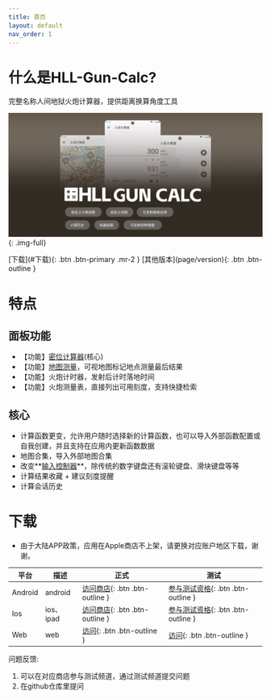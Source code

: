 ```yaml
---
title: 首页
layout: default
nav_order: 1
---
```


# 什么是HLL-Gun-Calc?

完整名称人间地狱火炮计算器，提供距离换算角度工具

![](assets/images/banner.png)
{: .img-full}

<span class="fs-5">
[下载](#下载){: .btn .btn-primary .mr-2 }
[其他版本](page/version){: .btn .btn-outline }
</span>

# 特点

## 面板功能

- 【功能】[密位计算器](/page/calc/index)(核心)
- 【功能】[地图测量](/page/map/index)，可视地图标记地点测量最后结果
- 【功能】火炮计时器，发射后计时落地时间
- 【功能】火炮测量表，直接列出可用刻度，支持快捷检索

## 核心

- 计算函数更变，允许用户随时选择新的计算函数，也可以导入外部函数配置或自我创建，并且支持在应用内更新函数数据
- 地图合集，导入外部地图合集
- 改变**[输入控制器](/page/keyboard/index)**，除传统的数字键盘还有滚轮键盘、滑块键盘等等
- 计算结果收藏 + 建议刻度提醒
- 计算会话历史

# 下载

* 由于大陆APP政策，应用在Apple商店不上架，请更换对应账户地区下载，谢谢。

| 平台      | 描述       | 正式                                                                                     | 测试                                                                                                     |
|---------|----------|----------------------------------------------------------------------------------------|--------------------------------------------------------------------------------------------------------|
| Android | android  | [访问商店](https://play.google.com/store/apps/details?id=com.cabbagelol.hll_gun_calculator){: .btn .btn-outline } | [参与测试资格](https://play.google.com/apps/testing/com.cabbagelol.hll_gun_calculator){: .btn .btn-outline } |
| Ios     | ios、ipad | [访问商店](https://apps.apple.com/app/hll-gun-calculator/id6479570580){: .btn .btn-outline }                   | [参与测试资格](https://testflight.apple.com/join/QDNcmCSa){: .btn .btn-outline }                             |
| Web     | web      | [访问](https://hll-gun-calc.app-web.cabbagelol.net){: .btn .btn-outline }                | [访问](https://hll-gun-calculato-app-for-7r8gfh9j7.vercel.app){: .btn .btn-outline }                     |

问题反馈:

1. 可以在对应商店参与测试频道，通过测试频道提交问题
2. 在github仓库里提问
